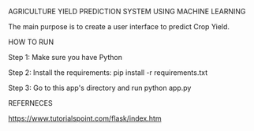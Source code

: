 AGRICULTURE YIELD PREDICTION SYSTEM USING MACHINE LEARNING


The main purpose is to create a user interface to predict Crop Yield.



HOW TO RUN

Step 1: Make sure you have Python




Step 2: Install the requirements: pip install -r requirements.txt





Step 3: Go to this app's directory and run python app.py


REFERNECES

https://www.tutorialspoint.com/flask/index.htm




